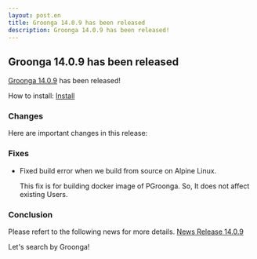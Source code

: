 ```yaml
---
layout: post.en
title: Groonga 14.0.9 has been released
description: Groonga 14.0.9 has been released!
---
```


## Groonga 14.0.9 has been released

[Groonga 14.0.9](/docs/news/14.html#release-14.0.9) has been released!

How to install: [Install](/docs/install.html)

### Changes

Here are important changes in this release:

### Fixes

* Fixed build error when we build from source on Alpine Linux.

  This fix is for building docker image of PGroonga.
  So, It does not affect existing Users.

### Conclusion

  Please refert to the following news for more details.
  [News Release 14.0.9](/docs/news/14.html#release-14.0.9)

  Let's search by Groonga!
